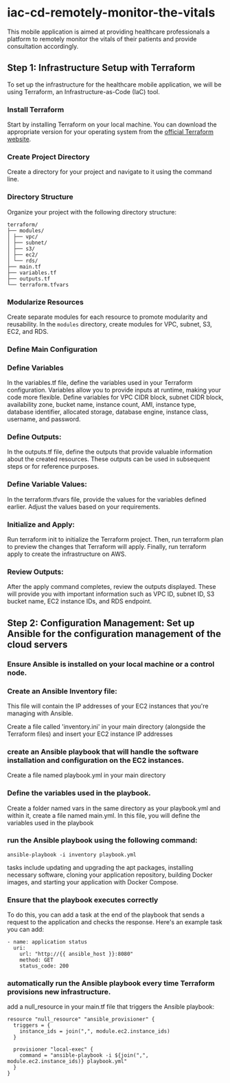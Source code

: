 # iac-cd-remotely-monitor-the-vitals
This mobile application is aimed at providing healthcare professionals a platform to remotely monitor the vitals of their patients and provide consultation accordingly.

## Step 1: Infrastructure Setup with Terraform

To set up the infrastructure for the healthcare mobile application, we will be using Terraform, an Infrastructure-as-Code (IaC) tool.

### Install Terraform

Start by installing Terraform on your local machine. You can download the appropriate version for your operating system from the [official Terraform website](https://www.terraform.io/downloads.html).

### Create Project Directory

Create a directory for your project and navigate to it using the command line.

### Directory Structure

Organize your project with the following directory structure:
```
terraform/
├── modules/
│ ├── vpc/
│ ├── subnet/
│ ├── s3/
│ ├── ec2/
│ └── rds/
├── main.tf
├── variables.tf
├── outputs.tf
└── terraform.tfvars
```

### Modularize Resources

Create separate modules for each resource to promote modularity and reusability. In the `modules` directory, create modules for VPC, subnet, S3, EC2, and RDS.

### Define Main Configuration


### Define Variables
In the variables.tf file, define the variables used in your Terraform configuration. Variables allow you to provide inputs at runtime, making your code more flexible. Define variables for VPC CIDR block, subnet CIDR block, availability zone, bucket name, instance count, AMI, instance type, database identifier, allocated storage, database engine, instance class, username, and password.


### Define Outputs: 
In the outputs.tf file, define the outputs that provide valuable information about the created resources. These outputs can be used in subsequent steps or for reference purposes.

### Define Variable Values:
In the terraform.tfvars file, provide the values for the variables defined earlier. Adjust the values based on your requirements.

### Initialize and Apply:
Run terraform init to initialize the Terraform project. Then, run terraform plan to preview the changes that Terraform will apply. Finally, run terraform apply to create the infrastructure on AWS.

### Review Outputs:
After the apply command completes, review the outputs displayed. These will provide you with important information such as VPC ID, subnet ID, S3 bucket name, EC2 instance IDs, and RDS endpoint.

## Step 2: Configuration Management: Set up Ansible for the configuration management of the cloud servers

### Ensure Ansible is installed on your local machine or a control node.

### Create an Ansible Inventory file:

This file will contain the IP addresses of your EC2 instances that you're managing with Ansible.

Create a file called 'inventory.ini' in your main directory (alongside the Terraform files) and insert your EC2 instance IP addresses

### create an Ansible playbook that will handle the software installation and configuration on the EC2 instances.

Create a file named playbook.yml in your main directory

###  Define the variables used in the playbook.

Create a folder named vars in the same directory as your playbook.yml and within it, create a file named main.yml. In this file, you will define the variables used in the playbook

### run the Ansible playbook using the following command:

```
ansible-playbook -i inventory playbook.yml

```

tasks include updating and upgrading the apt packages, installing necessary software, cloning your application repository, building Docker images, and starting your application with Docker Compose.

### Ensure that the playbook executes correctly

To do this, you can add a task at the end of the playbook that sends a request to the application and checks the response. Here's an example task you can add:

```
- name: application status
  uri:
    url: "http://{{ ansible_host }}:8080"
    method: GET
    status_code: 200
```

### automatically run the Ansible playbook every time Terraform provisions new infrastructure.

add a null_resource in your main.tf file that triggers the Ansible playbook:
```
resource "null_resource" "ansible_provisioner" {
  triggers = {
    instance_ids = join(",", module.ec2.instance_ids)
  }

  provisioner "local-exec" {
    command = "ansible-playbook -i ${join(",", module.ec2.instance_ids)} playbook.yml"
  }
}
```


